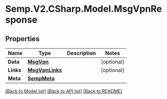 # Semp.V2.CSharp.Model.MsgVpnResponse
## Properties

Name | Type | Description | Notes
------------ | ------------- | ------------- | -------------
**Data** | [**MsgVpn**](MsgVpn.md) |  | [optional] 
**Links** | [**MsgVpnLinks**](MsgVpnLinks.md) |  | [optional] 
**Meta** | [**SempMeta**](SempMeta.md) |  | 

[[Back to Model list]](../README.md#documentation-for-models) [[Back to API list]](../README.md#documentation-for-api-endpoints) [[Back to README]](../README.md)

